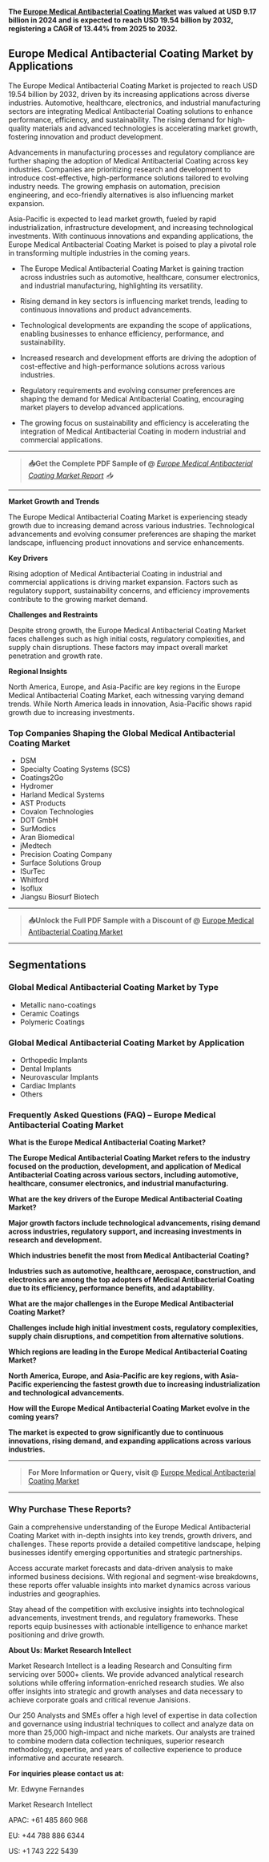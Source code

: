 <p><strong>The <a href="https://www.marketresearchintellect.com/download-sample/?rid=937873&amp;utm_source=Pulse-April-Europe&amp;utm_medium=852">Europe Medical Antibacterial Coating Market</a> was valued at USD 9.17 billion in 2024 and is expected to reach USD 19.54 billion by 2032, registering a CAGR of 13.44% from 2025 to 2032.</strong></p><h2>Europe Medical Antibacterial Coating Market by Applications&nbsp;</h2><p><p>The Europe Medical Antibacterial Coating Market is projected to reach USD 19.54 billion by 2032, driven by its increasing applications across diverse industries. Automotive, healthcare, electronics, and industrial manufacturing sectors are integrating Medical Antibacterial Coating solutions to enhance performance, efficiency, and sustainability. The rising demand for high-quality materials and advanced technologies is accelerating market growth, fostering innovation and product development.</p><p>Advancements in manufacturing processes and regulatory compliance are further shaping the adoption of Medical Antibacterial Coating across key industries. Companies are prioritizing research and development to introduce cost-effective, high-performance solutions tailored to evolving industry needs. The growing emphasis on automation, precision engineering, and eco-friendly alternatives is also influencing market expansion.</p><p>Asia-Pacific is expected to lead market growth, fueled by rapid industrialization, infrastructure development, and increasing technological investments. With continuous innovations and expanding applications, the Europe Medical Antibacterial Coating Market is poised to play a pivotal role in transforming multiple industries in the coming years.</p></p><ul><li><p>The Europe Medical Antibacterial Coating Market is gaining traction across industries such as automotive, healthcare, consumer electronics, and industrial manufacturing, highlighting its versatility.</p></li><li><p>Rising demand in key sectors is influencing market trends, leading to continuous innovations and product advancements.</p></li><li><p>Technological developments are expanding the scope of applications, enabling businesses to enhance efficiency, performance, and sustainability.</p></li><li><p>Increased research and development efforts are driving the adoption of cost-effective and high-performance solutions across various industries.</p></li><li><p>Regulatory requirements and evolving consumer preferences are shaping the demand for Medical Antibacterial Coating, encouraging market players to develop advanced applications.</p></li><li><p>The growing focus on sustainability and efficiency is accelerating the integration of Medical Antibacterial Coating in modern industrial and commercial applications.</p></li></ul><hr /><blockquote><p><strong><span class="font-[700]">📥Get the Complete PDF Sample of @ </span></strong><em><span class="font-[700]"><a href="https://www.marketresearchintellect.com/download-sample/?rid=937873&amp;utm_source=Pulse-April-Europe&amp;utm_medium=852" target="_blank" data-tracking-control-name="article-ssr-frontend-pulse_little-text-block" data-tracking-will-navigate="" data-test-link="">Europe Medical Antibacterial Coating Market Report</a>&nbsp;📥</span></em></p></blockquote><hr /><p class="" data-start="77" data-end="360"><strong data-start="77" data-end="105">Market Growth and Trends</strong></p><p class="" data-start="77" data-end="360">The Europe Medical Antibacterial Coating Market is experiencing steady growth due to increasing demand across various industries. Technological advancements and evolving consumer preferences are shaping the market landscape, influencing product innovations and service enhancements.</p><p class="" data-start="362" data-end="606"><strong data-start="362" data-end="377">Key Drivers</strong></p><p class="" data-start="362" data-end="606">Rising adoption of Medical Antibacterial Coating in industrial and commercial applications is driving market expansion. Factors such as regulatory support, sustainability concerns, and efficiency improvements contribute to the growing market demand.</p><p class="" data-start="608" data-end="849"><strong data-start="608" data-end="637">Challenges and Restraints</strong></p><p class="" data-start="608" data-end="849">Despite strong growth, the Europe Medical Antibacterial Coating Market faces challenges such as high initial costs, regulatory complexities, and supply chain disruptions. These factors may impact overall market penetration and growth rate.</p><p class="" data-start="851" data-end="1095"><strong data-start="851" data-end="872">Regional Insights</strong></p><p class="" data-start="851" data-end="1095">North America, Europe, and Asia-Pacific are key regions in the Europe Medical Antibacterial Coating Market, each witnessing varying demand trends. While North America leads in innovation, Asia-Pacific shows rapid growth due to increasing investments.</p><p><h3>Top Companies Shaping the Global Medical Antibacterial Coating Market </h3><ul><li>DSM</li><li>Specialty Coating Systems (SCS)</li><li>Coatings2Go</li><li>Hydromer</li><li>Harland Medical Systems</li><li>AST Products</li><li>Covalon Technologies</li><li>DOT GmbH</li><li>SurModics</li><li>Aran Biomedical</li><li>jMedtech</li><li>Precision Coating Company</li><li>Surface Solutions Group</li><li>ISurTec</li><li>Whitford</li><li>Isoflux</li><li>Jiangsu Biosurf Biotech</li></ul></p><hr /><blockquote><p><strong>📥Unlock the Full PDF Sample with a Discount of @</strong> <a href="https://www.marketresearchintellect.com/ask-for-discount/?rid=937873&amp;utm_source=Pulse-April-Europe&amp;utm_medium=852">Europe Medical Antibacterial Coating Market</a></p></blockquote><hr /><p><h2>Segmentations</h2><h3>Global Medical Antibacterial Coating Market by Type</h3><ul><li>Metallic nano-coatings</li><li>Ceramic Coatings</li><li>Polymeric Coatings</li></ul><h3>Global Medical Antibacterial Coating Market by Application</h3><ul><li>Orthopedic Implants</li><li>Dental Implants</li><li>Neurovascular Implants</li><li>Cardiac Implants</li><li>Others</li></ul></p><h3><strong>Frequently Asked Questions (FAQ) &ndash; Europe Medical Antibacterial Coating Market</strong></h3><p><strong>What is the Europe Medical Antibacterial Coating Market?</strong></p><p><strong>The Europe Medical Antibacterial Coating Market refers to the industry focused on the production, development, and application of Medical Antibacterial Coating across various sectors, including automotive, healthcare, consumer electronics, and industrial manufacturing.</strong></p><p><strong>What are the key drivers of the Europe Medical Antibacterial Coating Market?</strong></p><p><strong>Major growth factors include technological advancements, rising demand across industries, regulatory support, and increasing investments in research and development.</strong></p><p><strong>Which industries benefit the most from Medical Antibacterial Coating?</strong></p><p><strong>Industries such as automotive, healthcare, aerospace, construction, and electronics are among the top adopters of Medical Antibacterial Coating due to its efficiency, performance benefits, and adaptability.</strong></p><p><strong>What are the major challenges in the Europe Medical Antibacterial Coating Market?</strong></p><p><strong>Challenges include high initial investment costs, regulatory complexities, supply chain disruptions, and competition from alternative solutions.</strong></p><p><strong>Which regions are leading in the Europe Medical Antibacterial Coating Market?</strong></p><p><strong>North America, Europe, and Asia-Pacific are key regions, with Asia-Pacific experiencing the fastest growth due to increasing industrialization and technological advancements.</strong></p><p><strong>How will the Europe Medical Antibacterial Coating Market evolve in the coming years?</strong></p><p><strong>The market is expected to grow significantly due to continuous innovations, rising demand, and expanding applications across various industries.</strong></p><hr /><blockquote><p><span class="font-[700]"><strong>For More Information or Query, visit&nbsp;@</strong>&nbsp;</span><span class="font-[700]"><a href="https://www.marketresearchintellect.com/product/global-medical-antibacterial-coating-market/?utm_source=Linkedin&utm_medium=852" target="_blank" data-tracking-control-name="article-ssr-frontend-pulse_little-text-block" data-tracking-will-navigate="" data-test-link="">Europe Medical Antibacterial Coating Market</a></span></p></blockquote><hr /><h3><strong data-start="0" data-end="31">Why Purchase These Reports?</strong></h3><p class="" data-start="35" data-end="297">Gain a comprehensive understanding of the Europe Medical Antibacterial Coating Market with in-depth insights into key trends, growth drivers, and challenges. These reports provide a detailed competitive landscape, helping businesses identify emerging opportunities and strategic partnerships.</p><p class="" data-start="299" data-end="540">Access accurate market forecasts and data-driven analysis to make informed business decisions. With regional and segment-wise breakdowns, these reports offer valuable insights into market dynamics across various industries and geographies.</p><p class="" data-start="542" data-end="784">Stay ahead of the competition with exclusive insights into technological advancements, investment trends, and regulatory frameworks. These reports equip businesses with actionable intelligence to enhance market positioning and drive growth.</p><p><strong><span class="font-[700]">About Us: Market Research Intellect</span></strong></p><p><span class="">Market Research Intellect is a leading Research and Consulting firm servicing over 5000+ clients. We provide advanced analytical research solutions while offering information-enriched research studies.&nbsp;</span>We also offer insights into strategic and growth analyses and data necessary to achieve corporate goals and critical revenue Janisions.</p><p><span class="">Our 250 Analysts and SMEs offer a high level of expertise in data collection and governance using industrial techniques to collect and analyze data on more than 25,000 high-impact and niche markets. Our analysts are trained to combine modern data collection techniques, superior research methodology, expertise, and years of collective experience to produce informative and accurate research.</span></p><p><strong>For inquiries please contact us at:</strong></p><p>Mr. Edwyne Fernandes</p><p>Market Research Intellect</p><p>APAC: +61 485 860 968</p><p>EU: +44 788 886 6344</p><p>US: +1 743 222 5439</p>